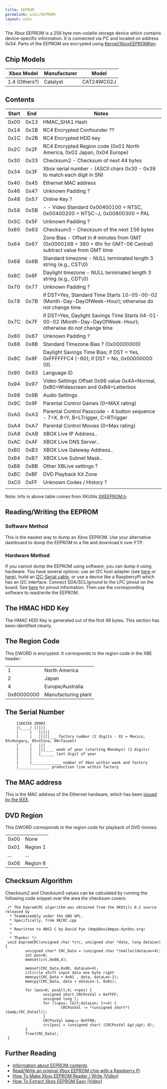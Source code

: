 ```yaml
---
title: EEPROM
permalink: wiki/EEPROM/
layout: wiki
---
```


The Xbox EEPROM is a 256 byte non-volatile storage device which contains
device-specific information. It is connected via I²C and located on
address 0x54. Parts of the EEPROM are encrypted using
[Kernel/XboxEEPROMKey](/wiki/Kernel/XboxEEPROMKey "wikilink").

Chip Models
-----------

| Xbox Model    | Manufacturer | Model      |
|---------------|--------------|------------|
| 1.4 (Others?) | Catalyst     | CAT24WC02J |

Contents
--------

| Start | End  | Notes                                                                                                             |
|-------|------|-------------------------------------------------------------------------------------------------------------------|
| 0x00  | 0x13 | HMAC\_SHA1 Hash                                                                                                   |
| 0x14  | 0x1B | RC4 Encrypted Confounder ??                                                                                       |
| 0x1C  | 0x2B | RC4 Encrypted HDD key                                                                                             |
| 0x2C  | 0x2F | RC4 Encrypted Region code (0x01 North America, 0x02 Japan, 0x04 Europe)                                           |
| 0x30  | 0x33 | Checksum2 - Checksum of next 44 bytes                                                                             |
| 0x34  | 0x3F | Xbox serial number - (ASCII chars 0x30 - 0x39 to match each digit in SN)                                          |
| 0x40  | 0x45 | Ethernet MAC address                                                                                              |
| 0x46  | 0x47 | Unknown Padding ?                                                                                                 |
| 0x48  | 0x57 | Online Key ?                                                                                                      |
| 0x58  | 0x5B | -   -   Video Standard 0x00400100 = NTSC, 0x00400200 = NTSC-J, 0x00800300 = PAL                                   |
| 0x5C  | 0x5F | Unknown Padding ?                                                                                                 |
| 0x60  | 0x63 | Checksum3 - Checksum of the next 156 bytes                                                                        |
| 0x64  | 0x67 | Zone Bias - Offset in \# minutes from GMT (0x0000168 = 360 = 6hr for GMT-06 Central) subtract value from GMT time |
| 0x68  | 0x6B | Standard timezone - NULL terminated length 3 string (e.g., CST\\0)                                                |
| 0x6C  | 0x6F | Daylight timezone - NULL terminated length 3 string (e.g., CDT\\0)                                                |
| 0x70  | 0x77 | Unknown Padding ?                                                                                                 |
| 0x78  | 0x7B | if DST=Yes, Standard Time Starts 10-05-00-02 (Month-Day-DayOfWeek-Hour); otherwise do not change time             |
| 0x7C  | 0x7F | if DST=Yes, Daylight Savings Time Starts 04-01-00-02 (Month-Day-DayOfWeek-Hour); otherwise do not change time     |
| 0x80  | 0x87 | Unknown Padding ?                                                                                                 |
| 0x88  | 0x8B | Standard Timezone Bias ? (0x00000000)                                                                             |
| 0x8C  | 0x8F | Daylight Savings Time Bias; if DST = Yes, 0xFFFFFFC4 (-60); if DST = No, 0x00000000 (0).                          |
| 0x90  | 0x93 | Language ID                                                                                                       |
| 0x94  | 0x97 | Video Settings Offset 0x96 value 0x4A=Normal, 0xB0=Widescreen and 0xB4=Letterbox                                  |
| 0x98  | 0x9B | Audio Settings                                                                                                    |
| 0x9C  | 0x9F | Parental Control Games (0=MAX rating)                                                                             |
| 0xA0  | 0xA3 | Parental Control Passcode - 4 button sequence - 7=X, 8=Y, B=LTrigger, C=RTrigger                                  |
| 0xA4  | 0xA7 | Parental Control Movies (0=Max rating)                                                                            |
| 0xA8  | 0xAB | XBOX Live IP Address..                                                                                            |
| 0xAC  | 0xAF | XBOX Live DNS Server..                                                                                            |
| 0xB0  | 0xB3 | XBOX Live Gateway Address..                                                                                       |
| 0xB4  | 0xB7 | XBOX Live Subnet Mask..                                                                                           |
| 0xB8  | 0xBB | Other XBLive settings ?                                                                                           |
| 0xBC  | 0xBF | DVD Playback Kit Zone                                                                                             |
| 0xC0  | 0xFF | Unknown Codes / History ?                                                                                         |
||

Note: Info in above table comes from XKUtils
[XKEEPROM.h](https://svn.exotica.org.uk:8443/xbmc4xbox/tags/3.5.3/xbmc/xbox/XKEEPROM.h).

Reading/Writing the EEPROM
--------------------------

### Software Method

This is the easiest way to dump an Xbox EEPROM. Use your alternative
dashboard to dump the EEPROM to a file and download it over FTP.

### Hardware Method

If you cannot dump the EEPROM using software, you can dump it using
hardware. You have several options: use an I2C host adapter (see
[here](http://dangerousprototypes.com/blog/bus-pirate-manual/) or
[here](https://www.totalphase.com/products/aardvark-i2cspi/)), build an
[I2C-Serial cable](https://www.youtube.com/watch?v=UcK6nKyKGVQ), or use
a device like a RaspberryPi which has an I2C interface. Connect
SDA/SCL/ground to the LPC pinout on the board. See
[here](https://github.com/grimdoomer/PiPROM) for pinout information.
Then use the corresponding software to read/write the EEPROM.

The HMAC HDD Key
----------------

The HMAC HDD Key is generated out of the first 48 bytes. This section
has been identified clearly.

The Region Code
---------------

This DWORD is encrypted. It corresponds to the region code in the XBE
header:

|            |                     |
|------------|---------------------|
| 1          | North America       |
| 2          | Japan               |
| 4          | Europe/Australia    |
| 0x80000000 | Manufacturing plant |

The Serial Number
-----------------

         1166356 20903
         |\____/ |||||   
         |     |   |||||   
         |     |   |||||___ factory number (2 digits - 02 = Mexico, 03=Hungary, 05=China, 06=Taiwan)
         |     |   |||
         |     |   |||____ week of year (starting Mondays) (2 digits)
         |     |   |______ last digit of year
         |     |
         |     |_____________ number of Xbox within week and factory
         |______________ production line within factory 
       

The MAC address
---------------

This is the MAC address of the Ethernet hardware, which has been [issued
by the
IEEE](https://web.archive.org/web/20100617020733/http://standards.ieee.org/regauth/oui/oui_public.txt).

DVD Region
----------

This DWORD corresponds to the region code for playback of DVD movies:

|      |          |
|------|----------|
| 0x00 | None     |
| 0x01 | Region 1 |
| ...  | ...      |
| 0x06 | Region 6 |

Checksum Algorithm
------------------

Checksum2 and Checksum3 values can be calculated by running the
following code snippet over the area the checksum covers:

     /* The EepromCRC algorithm was obtained from the XKUtils 0.2 source released by
      * TeamAssembly under the GNU GPL.
      * Specifically, from XKCRC.cpp
      *
      * Rewritten to ANSI C by David Pye (dmp@davidmpye.dyndns.org)
      *
      * Thanks! */
     void EepromCRC(unsigned char *crc, unsigned char *data, long dataLen) {
             unsigned char* CRC_Data = (unsigned char *)malloc(dataLen+4);
             int pos=0;
             memset(crc,0x00,4);
     
             memset(CRC_Data,0x00, dataLen+4);
             //Circle shift input data one byte right
             memcpy(CRC_Data + 0x01 , data, dataLen-1);
             memcpy(CRC_Data, data + dataLen-1, 0x01);
     
             for (pos=0; pos&lt;4; ++pos) {
                     unsigned short CRCPosVal = 0xFFFF;
                     unsigned long l;
                     for (l=pos; l&lt;dataLen; l+=4) {
                             CRCPosVal -= *(unsigned short*)(&amp;CRC_Data[l]);
                     }
                     CRCPosVal &amp;= 0xFF00;
                     crc[pos] = (unsigned char) (CRCPosVal &gt;&gt; 8);
             }
             free(CRC_Data);
     }

Further Reading
---------------

-   [Information about EEPROM
    contents](https://web.archive.org/web/20040604013125/http://console-dev.com:80/eeprom.htm)
-   [Read/Write an original Xbox EEPROM chip with a Raspberry
    Pi](https://github.com/grimdoomer/PiPROM)
-   [How To Make Xbox EEPROM Reader / Write
    (Video)](https://www.youtube.com/watch?v=UcK6nKyKGVQ)
-   [How To Extract Xbox EEPROM Easy
    (Video)](https://www.youtube.com/watch?v=uzrljlHDr9w)

